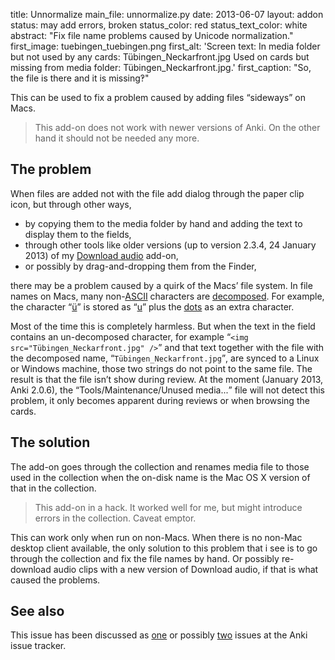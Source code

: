 title: Unnormalize
main_file: unnormalize.py
date: 2013-06-07
layout: addon
status: may add errors, broken
status_color: red
status_text_color: white
abstract: "Fix file name problems caused by Unicode normalization."
first_image: tuebingen_tuebingen.png
first_alt: 'Screen text: In media folder but not used by any cards:
Tübingen_Neckarfront.jpg Used on cards but missing from media folder:
Tübingen_Neckarfront.jpg.'
first_caption: "So, the file is there and it is missing‽"

This can be used to fix a problem caused by adding files <q>sideways</q> on
Macs.

<blockquote class="nb">
This add-on does not work with newer versions of Anki. On the other
hand it should not be needed any more.
</blockquote>

## The problem

When files are added not with the file add dialog through the paper
clip icon, but through other ways,

* by copying them to the media folder by hand and adding the text to
  display them to the fields,
* through other tools like older versions (up to version 2.3.4, 24
  January 2013) of my [Download audio](Download%20audio.html) add-on,
* or possibly by drag-and-dropping them from the Finder,

there may be a problem caused by a quirk of the Macs’ file system. In
file names on Macs, many
non-[ASCII](http://en.wikipedia.org/wiki/ASCII) characters are
[decomposed](http://en.wikipedia.org/wiki/Precomposed_character#Comparing_precomposed_and_decomposed_characters).
For example, the character
<q>[ü](http://www.fileformat.info/info/unicode/char/00fc/index.htm)</q> is
stored as
<q>[u](http://www.fileformat.info/info/unicode/char/0075/index.htm)</q>
plus the
[dots](http://www.fileformat.info/info/unicode/char/0308/index.htm) as
an extra character.

Most of the time this is completely harmless. But when the text in the
field contains an un-decomposed character, for example <q
lang="de">`<img src="Tübingen_Neckarfront.jpg" />`</q> and that text
together with the file with the decomposed name, <q
lang="de">`Tübingen_Neckarfront.jpg`</q>, are synced to a Linux or
Windows machine, those two strings do not point to the same file. The
result is that the file isn’t show during review. At the moment
(January 2013, Anki 2.0.6), the <q>Tools/Maintenance/Unused
media...</q> file will not detect this problem, it only becomes
apparent during reviews or when browsing the cards.


## The solution

The add-on goes through the collection and renames media file to those
used in the collection when the on-disk name is the Mac OS X version
of that in the collection.

<blockquote class="nb">This add-on in a hack. It worked well for me,
but might introduce errors in the collection. Caveat
emptor.</blockquote>

This can work only when run on non-Macs. When there is no non-Mac
desktop client available, the only solution to this problem that i see
is to go through the collection and fix the file names by hand. Or
possibly re-download audio clips with a new version of Download audio,
if that is what caused the problems.

## See also

This issue has been discussed as
[one](https://anki.lighthouseapp.com/projects/100923/tickets/500-anki-confused-about-some-file-names#ticket-500)
or possibly
[two](https://anki.lighthouseapp.com/projects/100923/tickets/559-problems-with-files-containing-umlauts-related-to-500)
issues at the Anki issue tracker.
